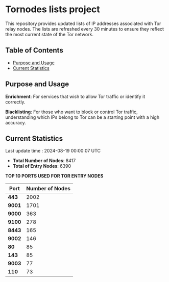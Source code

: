 # Tornodes lists project

This repository provides updated lists of IP addresses associated with Tor relay nodes. The lists are refreshed every 30 minutes to ensure they reflect the most current state of the Tor network.

## Table of Contents

- [Purpose and Usage](#purpose-and-usage)
- [Current Statistics](#current-statistics)


## Purpose and Usage

**Enrichment**: For services that wish to allow Tor traffic or identify it correctly.

**Blacklisting**: For those who want to block or control Tor traffic, understanding which IPs belong to Tor can be a starting point with a high accuracy.

## Current Statistics

Last update time : 2024-08-19 00:00:07 UTC

- **Total Number of Nodes**: 8417
- **Total of Entry Nodes**: 6390

**TOP 10 PORTS USED FOR TOR ENTRY NODES**

| **Port** | **Number of Nodes** |
|------|-----------------|
| **443**   | 2002  |
| **9001**   | 1701  |
| **9000**   | 363  |
| **9100**   | 278  |
| **8443**   | 165  |
| **9002**   | 146  |
| **80**   | 85  |
| **143**   | 85  |
| **9003**   | 77  |
| **110**   | 73  |

